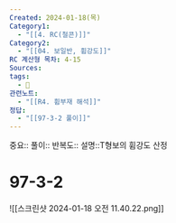 ```yaml
---
Created: 2024-01-18(목)
Category1:
  - "[[4. RC(철콘)]]"
Category2:
  - "[[04. 보일반, 휨강도]]"
RC 계산형 목차: 4-15
Sources: 
tags:
  - 🧮
관련노트:
  - "[[R4. 휨부재 해석]]"
정답:
  - "[[97-3-2 풀이]]"
---
```

중요::
풀이::
반복도::
설명::T형보의 휨강도 산정


#  97-3-2

![[스크린샷 2024-01-18 오전 11.40.22.png]]